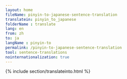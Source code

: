 ```yaml
---
layout: home
fileName: pinyin-to-japanese-sentence-translation
translatein: pinyin_to_japanese
folderName : translate
lang: en
from: zh
to: ja
langName : pinyin-to
permalink: /pinyin-to-japanese-sentence-translation
tool: sentence-translations
nointernationalization: true
---
```

{% include section/translateinto.html %}
